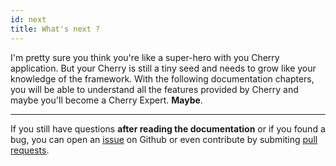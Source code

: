 ```yaml
---
id: next
title: What's next ?
---
```


I'm pretty sure you think you're like a super-hero with you Cherry application. But your Cherry is still a tiny seed and needs to grow like your knowledge of the framework. With the following documentation chapters, you will be able to understand all the features provided by Cherry and maybe you'll become a Cherry Expert. **Maybe**.

---

If you still have questions **after reading the documentation** or if you found a bug, you can open an [issue](https://github.com/Lund-Org/cherry/issues) on Github or even contribute by submiting [pull requests](https://github.com/Lund-Org/cherry/pulls).
